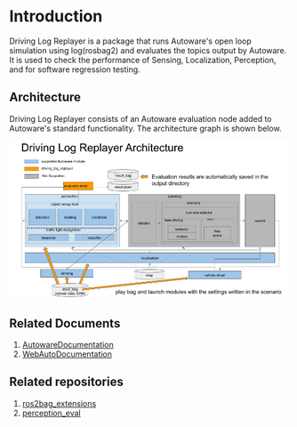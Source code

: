 # Introduction

Driving Log Replayer is a package that runs Autoware's open loop simulation using log(rosbag2) and evaluates the topics output by Autoware.
It is used to check the performance of Sensing, Localization, Perception, and for software regression testing.

## Architecture

Driving Log Replayer consists of an Autoware evaluation node added to Autoware's standard functionality.
The architecture graph is shown below.

![architecture](images/architecture.png)

## Related Documents

1. [AutowareDocumentation](https://autowarefoundation.github.io/autoware-documentation/main/)
2. [WebAutoDocumentation](https://docs.web.auto/)

## Related repositories

1. [ros2bag_extensions](https://github.com/tier4/ros2bag_extensions)
2. [perception_eval](https://github.com/tier4/autoware_perception_evaluation)
